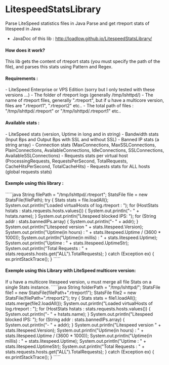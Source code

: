 LitespeedStatsLibrary
=====================

Parse LiteSpeed statistics files in Java
Parse and get rtreport stats of litespeed in Java

- JavaDoc of this lib : http://loadlow.github.io/LitespeedStatsLibrary/

<h4>How does it work?</h4>
This lib gets the content of rtreport stats (you must specify the path of the file),
and parses this stats using Pattern and Regex.

<h4>Requirements :</h4>
- LiteSpeed Enterprise or VPS Edition (sorry but I only tested with these versions ...)
- The folder of rtreport logs (generally /tmp/lshttpd/)
- The name of rtreport files, generally ".rtreport", but if u have a multicore version,
  files are ".rtreport1", ".rtreport2" etc..
- The total path of files : "/tmp/lshttpd/.rtreport" or "/tmp/lshttpd/.rtreport1" etc..

<h4>Available stats :</h4>
- LiteSpeed stats (version, Uptime in long and in string)
- Bandwidth stats (Input Bps and Output Bps with SSL and without SSL)
- Banned IP stats (a string array)
- Connection stats (MaxConnections, MaxSSLConnections, PlainConnections, AvailableConnections, IdleConnections, SSLConnections, AvailableSSLConnections)
- Requests stats per virtual host (ProcessingRequests, RequestsPerSecond, TotalRequests, CacheHitsPerSecond, TotalCacheHits)
- Requests stats for ALL hosts (global requests stats)

<h4>Exemple using this library :</h4>
`````java
        String filePath = "/tmp/lshttpd/.rtreport";
        StatsFile file = new StatsFile(filePath);
        try {
            Stats stats = file.loadAll();
            System.out.println("Loaded virtualHosts of log.rtreport : ");
            for (HostStats hstats : stats.requests.hosts.values()) {
                System.out.println("- " + hstats.name);
            }
            System.out.println("Litespeed blocked IPS: ");
            for (String addr : stats.bannedIPs.array) {
                System.out.println("- " + addr);
            }
            System.out.println("Litespeed version " + stats.litespeed.Version);
            System.out.println("Uptime(in hours) : " + stats.litespeed.Uptime / (3600 * 1000));
            System.out.println("Uptime(in millis) : " + stats.litespeed.Uptime);
            System.out.println("Uptime : " + stats.litespeed.UptimeStr);
            System.out.println("Total Requests : " + stats.requests.hosts.get("ALL").TotalRequests);
        } catch (Exception ex) {
            ex.printStackTrace();
        }
`````
<h4>Exemple using this Library with LiteSpeed multicore version:</h4>
If u have a multicore litespeed version, u must merge all file Stats on a single Stats instance.
`````java
        String folderPath = "/tmp/lshttpd/";
        StatsFile file1 = new StatsFile(filePath+".rtreport1");
        StatsFile file2 = new StatsFile(filePath+".rtreport2");
        try {
            Stats stats = file1.loadAll();
            stats.merge(file2.loadAll());
            System.out.println("Loaded virtualHosts of log.rtreport : ");
            for (HostStats hstats : stats.requests.hosts.values()) {
                System.out.println("- " + hstats.name);
            }
            System.out.println("Litespeed blocked IPS: ");
            for (String addr : stats.bannedIPs.array) {
                System.out.println("- " + addr);
            }
            System.out.println("Litespeed version " + stats.litespeed.Version);
            System.out.println("Uptime(in hours) : " + stats.litespeed.Uptime / (3600 * 1000));
            System.out.println("Uptime(in millis) : " + stats.litespeed.Uptime);
            System.out.println("Uptime : " + stats.litespeed.UptimeStr);
            System.out.println("Total Requests : " + stats.requests.hosts.get("ALL").TotalRequests);
        } catch (Exception ex) {
            ex.printStackTrace();
        }
`````
